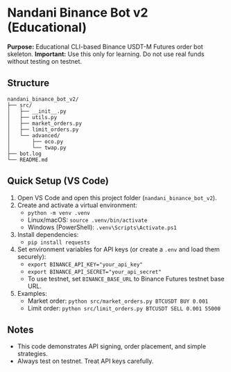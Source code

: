 # Nandani Binance Bot v2 (Educational)

**Purpose:** Educational CLI-based Binance USDT-M Futures order bot skeleton.
**Important:** Use this only for learning. Do not use real funds without testing on testnet.

## Structure
```
nandani_binance_bot_v2/
├── src/
│   ├── __init__.py
│   ├── utils.py
│   ├── market_orders.py
│   ├── limit_orders.py
│   └── advanced/
│       ├── oco.py
│       └── twap.py
├── bot.log
└── README.md
```

## Quick Setup (VS Code)
1. Open VS Code and open this project folder (`nandani_binance_bot_v2`).
2. Create and activate a virtual environment:
   - `python -m venv .venv`
   - Linux/macOS: `source .venv/bin/activate`
   - Windows (PowerShell): `.venv\Scripts\Activate.ps1`
3. Install dependencies:
   - `pip install requests`
4. Set environment variables for API keys (or create a `.env` and load them securely):
   - `export BINANCE_API_KEY="your_api_key"`
   - `export BINANCE_API_SECRET="your_api_secret"`
   - To use testnet, set `BINANCE_BASE_URL` to Binance Futures testnet base URL.
5. Examples:
   - Market order: `python src/market_orders.py BTCUSDT BUY 0.001`
   - Limit order: `python src/limit_orders.py BTCUSDT SELL 0.001 55000`

## Notes
- This code demonstrates API signing, order placement, and simple strategies.
- Always test on testnet. Treat API keys carefully.
